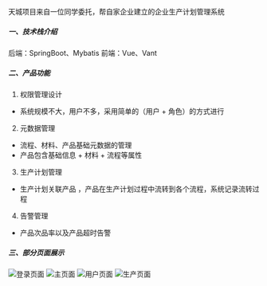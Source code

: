 天城项目来自一位同学委托，帮自家企业建立的企业生产计划管理系统
##### 一、技术栈介绍
后端：SpringBoot、Mybatis
前端：Vue、Vant

##### 二、产品功能

1. 权限管理设计
  - 系统规模不大，用户不多，采用简单的（用户 + 角色）的方式进行
2. 元数据管理
  - 流程、材料、产品基础元数据的管理
  - 产品包含基础信息 + 材料 + 流程等属性 
3. 生产计划管理
  - 生产计划关联产品 ，产品在生产计划过程中流转到各个流程，系统记录流转过程
4. 告警管理
  - 产品次品率以及产品超时告警
  
##### 三、部分页面展示
![登录页面](./images/login.jpg "登录页面")
![主页面](./images/main.jpg "主页面")
![用户页面](./images/user.jpg "用户页面")
![生产页面](./images/produce.jpg "生产页面")



